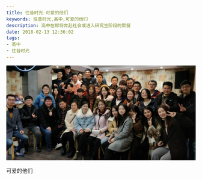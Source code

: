 ```yaml
---
title: 往昔时光-可爱的他们
keywords: 往昔时光,高中,可爱的他们
description: 高中在即将奔赴社会或进入研究生阶段的聚餐
date: 2018-02-13 12:36:02
tags:
- 高中
- 往昔时光
---
```


<!-- more -->

![可爱的他们](olden-days-2/IMG_3586.JPG)

可爱的他们
